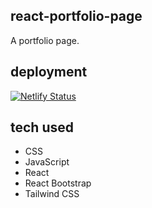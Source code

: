## react-portfolio-page

A portfolio page.

## deployment

[![Netlify Status](https://api.netlify.com/api/v1/badges/68ecee4a-eb13-4111-acf9-ff9db799b1f0/deploy-status)](https://app.netlify.com/sites/victoriavavulina/deploys)

## tech used

- CSS
- JavaScript
- React
- React Bootstrap
- Tailwind CSS
